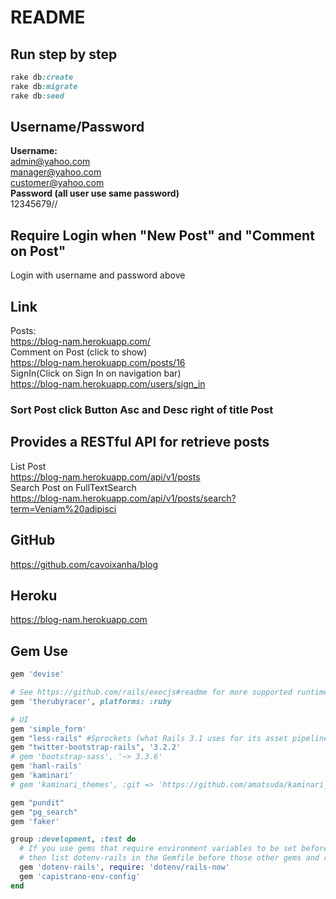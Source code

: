 # README
## Run step by step ##
```ruby
rake db:create
rake db:migrate
rake db:seed
```

## Username/Password ##
**Username:**  
admin@yahoo.com  
manager@yahoo.com  
customer@yahoo.com  
**Password (all user use same password)**  
12345679//

## Require Login when "New Post" and "Comment on Post" ##
Login with username and password above

## Link ##
Posts:   
https://blog-nam.herokuapp.com/  
Comment on Post (click to show)  
https://blog-nam.herokuapp.com/posts/16  
SignIn(Click on Sign In on navigation bar)  
https://blog-nam.herokuapp.com/users/sign_in

### Sort Post click Button Asc and Desc right of title Post ###


## Provides a RESTful API for retrieve posts ##
List Post  
https://blog-nam.herokuapp.com/api/v1/posts  
Search Post on FullTextSearch  
https://blog-nam.herokuapp.com/api/v1/posts/search?term=Veniam%20adipisci  

## GitHub ##
https://github.com/cavoixanha/blog

## Heroku ##
https://blog-nam.herokuapp.com

## Gem Use ##
```ruby
gem 'devise'

# See https://github.com/rails/execjs#readme for more supported runtimes
gem 'therubyracer', platforms: :ruby

# UI
gem 'simple_form'
gem "less-rails" #Sprockets (what Rails 3.1 uses for its asset pipeline) supports LESS
gem "twitter-bootstrap-rails", '3.2.2'
# gem 'bootstrap-sass', '~> 3.3.6'
gem 'haml-rails'
gem 'kaminari'
# gem 'kaminari_themes', :git => 'https://github.com/amatsuda/kaminari_themes.git'

gem "pundit"
gem "pg_search"
gem 'faker'

group :development, :test do
  # If you use gems that require environment variables to be set before they are loaded,
  # then list dotenv-rails in the Gemfile before those other gems and require dotenv/rails-now.
  gem 'dotenv-rails', require: 'dotenv/rails-now'
  gem 'capistrano-env-config'
end
```
